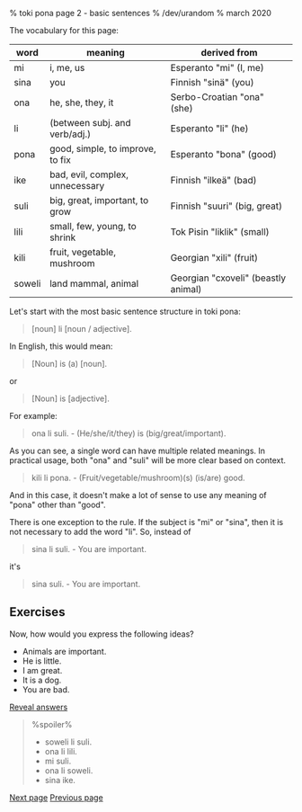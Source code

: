 % toki pona page 2 - basic sentences
% /dev/urandom
% march 2020

The vocabulary for this page:

| word  | meaning                         | derived from                 |
|-------|---------------------------------|------------------------------|
| mi    | i, me, us                       | Esperanto "mi" (I, me)       |
| sina  | you                             | Finnish "sinä" (you)         |
| ona   | he, she, they, it               | Serbo-Croatian "ona" (she)   |
| li    | (between subj. and verb/adj.)   | Esperanto "li" (he)          |
| pona  | good, simple, to improve, to fix| Esperanto "bona" (good)      |
| ike   | bad, evil, complex, unnecessary | Finnish "ilkeä" (bad)        |
| suli  | big, great, important, to grow  | Finnish "suuri" (big, great) |
| lili  | small, few, young, to shrink    | Tok Pisin "liklik" (small)   |
| kili  | fruit, vegetable, mushroom      | Georgian "xili" (fruit)      |
| soweli| land mammal, animal             | Georgian "cxoveli" (beastly animal)|

Let's start with the most basic sentence structure in toki pona:

> [noun] li [noun / adjective].

In English, this would mean:

> [Noun] is (a) [noun].

or 

> [Noun] is [adjective].

For example:

> ona li suli. - (He/she/it/they) is (big/great/important).

As you can see, a single word can have multiple related meanings. In practical
usage, both "ona" and "suli" will be more clear based on context.

> kili li pona. - (Fruit/vegetable/mushroom)(s) (is/are) good.

And in this case, it doesn't make a lot of sense to use any meaning of "pona"
other than "good".

There is one exception to the rule. If the subject is "mi" or "sina", then it is
not necessary to add the word "li". So, instead of

> sina li suli. - You are important.

it's

> sina suli. - You are important.

## Exercises

Now, how would you express the following ideas?

* Animals are important.
* He is little.
* I am great.
* It is a dog.
* You are bad.

<a name="answers" href="#answers" onclick="revealSpoilers();">Reveal answers</a>

> %spoiler%
> * soweli li suli.
> * ona li lili.
> * mi suli.
> * ona li soweli.
> * sina ike.

[Next page](3.html) [Previous page](1.html)
